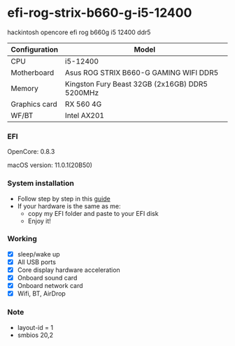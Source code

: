 # efi-rog-strix-b660-g-i5-12400
hackintosh opencore efi rog b660g i5 12400 ddr5


| Configuration | Model |
|  ----  | ----  |
| CPU  | i5-12400 |
| Motherboard | Asus ROG STRIX B660-G GAMING WIFI DDR5 |
| Memory | Kingston Fury Beast 32GB (2x16GB) DDR5 5200MHz |
| Graphics card | RX 560 4G |
| WF/BT |	Intel AX201

### EFI 

OpenCore: 0.8.3

macOS version: 11.0.1(20B50)
### System installation
* Follow step by step in this [guide](https://dortania.github.io/OpenCore-Install-Guide/installer-guide/)
* If your hardware is the same as me:
  * copy my EFI folder and paste to your EFI disk
  * Enjoy it!
### Working
* [x] sleep/wake up
* [x] All USB ports
* [x] Core display hardware acceleration
* [x] Onboard sound card
* [x] Onboard network card
* [x] Wifi, BT, AirDrop
### Note
* layout-id = 1
* smbios 20,2
